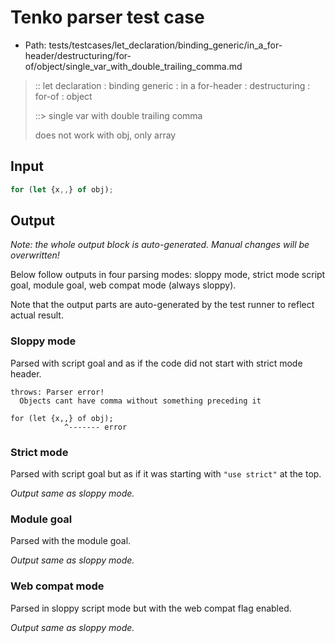# Tenko parser test case

- Path: tests/testcases/let_declaration/binding_generic/in_a_for-header/destructuring/for-of/object/single_var_with_double_trailing_comma.md

> :: let declaration : binding generic : in a for-header : destructuring : for-of : object
>
> ::> single var with double trailing comma
>
> does not work with obj, only array

## Input

`````js
for (let {x,,} of obj);
`````

## Output

_Note: the whole output block is auto-generated. Manual changes will be overwritten!_

Below follow outputs in four parsing modes: sloppy mode, strict mode script goal, module goal, web compat mode (always sloppy).

Note that the output parts are auto-generated by the test runner to reflect actual result.

### Sloppy mode

Parsed with script goal and as if the code did not start with strict mode header.

`````
throws: Parser error!
  Objects cant have comma without something preceding it

for (let {x,,} of obj);
            ^------- error
`````

### Strict mode

Parsed with script goal but as if it was starting with `"use strict"` at the top.

_Output same as sloppy mode._

### Module goal

Parsed with the module goal.

_Output same as sloppy mode._

### Web compat mode

Parsed in sloppy script mode but with the web compat flag enabled.

_Output same as sloppy mode._
